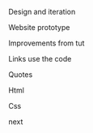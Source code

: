 Design and iteration 

Website prototype

Improvements from tut

Links use the code

Quotes

Html

Css

next